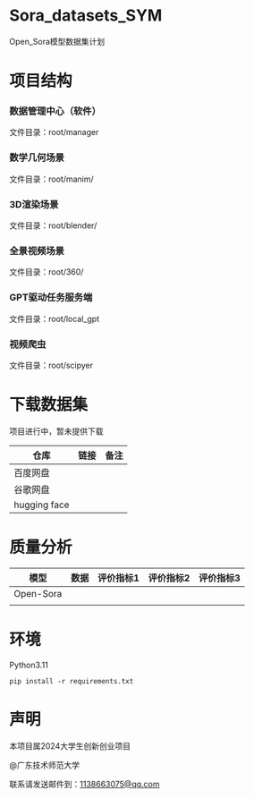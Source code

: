 # Sora_datasets_SYM

Open_Sora模型数据集计划

# 项目结构

### 数据管理中心（软件）

文件目录：root/manager

### 数学几何场景

文件目录：root/manim/

### 3D渲染场景

文件目录：root/blender/

### 全景视频场景

文件目录：root/360/

### GPT驱动任务服务端

文件目录：root/local_gpt

### 视频爬虫

文件目录：root/scipyer

# 下载数据集

项目进行中，暂未提供下载

| 仓库         | 链接 | 备注 |
| ------------ | ---- | ---- |
| 百度网盘     |      |      |
| 谷歌网盘     |      |      |
| hugging face |      |      |

# 质量分析

| 模型      | 数据 | 评价指标1 | 评价指标2 | 评价指标3 |
| --------- | ---- | --------- | --------- | --------- |
| Open-Sora |      |           |           |           |
|           |      |           |           |           |

# 环境

Python3.11

`pip install -r requirements.txt`

# 声明

本项目属2024大学生创新创业项目

@广东技术师范大学

联系请发送邮件到：1138663075@qq.com
